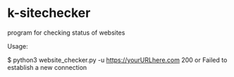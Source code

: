 # k-sitechecker
program for checking status of websites

Usage:

$ python3 website_checker.py -u https://yourURLhere.com
200
or
Failed to establish a new connection
